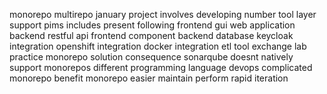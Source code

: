 monorepo multirepo january project involves developing number tool layer support pims includes present following frontend gui web application backend restful api frontend component backend database keycloak integration openshift integration docker integration etl tool exchange lab practice monorepo solution consequence sonarqube doesnt natively support monorepos different programming language devops complicated monorepo benefit monorepo easier maintain perform rapid iteration